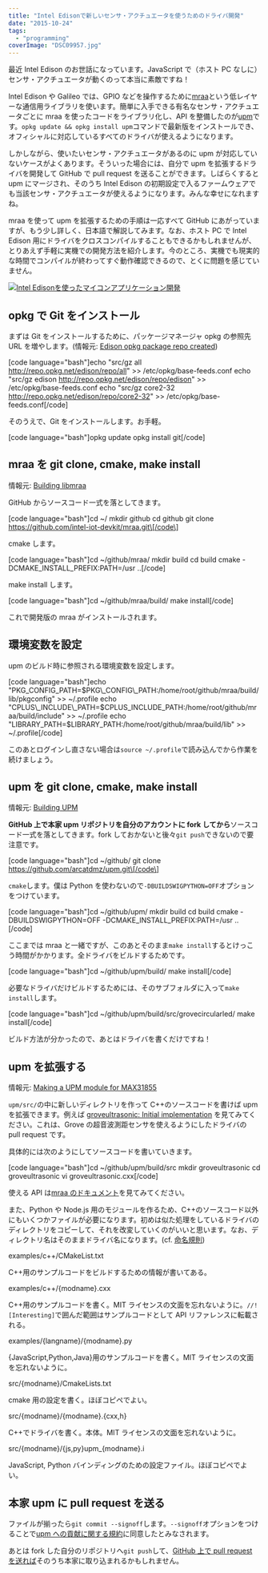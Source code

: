 ```yaml
---
title: "Intel Edisonで新しいセンサ・アクチュエータを使うためのドライバ開発"
date: "2015-10-24"
tags:
  - "programming"
coverImage: "DSC09957.jpg"
---
```


最近 Intel Edison のお世話になっています。JavaScript で（ホスト PC なしに）センサ・アクチュエータが動くのって本当に素敵ですね！

Intel Edison や Galileo では、GPIO などを操作するために[mraa](https://github.com/intel-iot-devkit/mraa)という低レイヤーな通信用ライブラリを使います。簡単に入手できる有名なセンサ・アクチュエータごとに mraa を使ったコードをライブラリ化し、API を整備したのが[upm](https://github.com/intel-iot-devkit/upm)です。`opkg update && opkg install upm`コマンドで最新版をインストールでき、オフィシャルに対応しているすべてのドライバが使えるようになります。

しかしながら、使いたいセンサ・アクチュエータがあるのに upm が対応していないケースがよくあります。そういった場合には、自分で upm を拡張するドライバを開発して GitHub で pull request を送ることができます。しばらくすると upm にマージされ、そのうち Intel Edison の初期設定で入るファームウェアでも当該センサ・アクチュエータが使えるようになります。みんな幸せになれますね。

mraa を使って upm を拡張するための手順は一応すべて GitHub にあがっていますが、もう少し詳しく、日本語で解説してみます。なお、ホスト PC で Intel Edison 用にドライバをクロスコンパイルすることもできるかもしれませんが、とりあえず手軽に実機での開発方法を紹介します。今のところ、実機でも現実的な時間でコンパイルが終わってすぐ動作確認できるので、とくに問題を感じていません。

[![Intel Edisonを使ったマイコンアプリケーション開発](/images/DSC09957-1024x512.jpg)](https://junkato.jp/ja/blog/wp-content/uploads/2015/10/DSC09957.jpg)

## opkg で Git をインストール

まずは Git をインストールするために、パッケージマネージャ opkg の参照先 URL を増やします。(情報元: [Edison opkg package repo created](https://communities.intel.com/thread/55692))

\[code language="bash"\]echo "src/gz all http://repo.opkg.net/edison/repo/all" >> /etc/opkg/base-feeds.conf echo "src/gz edison http://repo.opkg.net/edison/repo/edison" >> /etc/opkg/base-feeds.conf echo "src/gz core2-32 http://repo.opkg.net/edison/repo/core2-32" >> /etc/opkg/base-feeds.conf\[/code\]

そのうえで、Git をインストールします。お手軽。

\[code language="bash"\]opkg update opkg install git\[/code\]

## mraa を git clone, cmake, make install

情報元: [Building libmraa](https://github.com/intel-iot-devkit/mraa/blob/master/docs/building.md)

GitHub からソースコード一式を落としてきます。

\[code language="bash"\]cd ~/ mkdir github cd github git clone https://github.com/intel-iot-devkit/mraa.git\[/code\]

cmake します。

\[code language="bash"\]cd ~/github/mraa/ mkdir build cd build cmake -DCMAKE_INSTALL_PREFIX:PATH=/usr ..\[/code\]

make install します。

\[code language="bash"\]cd ~/github/mraa/build/ make install\[/code\]

これで開発版の mraa がインストールされます。

## 環境変数を設定

upm のビルド時に参照される環境変数を設定します。

\[code language="bash"\]echo "PKG_CONFIG_PATH=$PKG\_CONFIG\_PATH:/home/root/github/mraa/build/lib/pkgconfig" >> ~/.profile echo "CPLUS\_INCLUDE\_PATH=$CPLUS_INCLUDE_PATH:/home/root/github/mraa/build/include" >> ~/.profile echo "LIBRARY_PATH=$LIBRARY_PATH:/home/root/github/mraa/build/lib" >> ~/.profile\[/code\]

このあとログインし直さない場合は`source ~/.profile`で読み込んでから作業を続けましょう。

## upm を git clone, cmake, make install

情報元: [Building UPM](http://iotdk.intel.com/docs/master/upm/building.html)

**GitHub 上で本家 upm リポジトリを自分のアカウントに fork してから**ソースコード一式を落としてきます。fork しておかないと後々`git push`できないので要注意です。

\[code language="bash"\]cd ~/github/ git clone https://github.com/arcatdmz/upm.git\[/code\]

`cmake`します。僕は Python を使わないので`-DBUILDSWIGPYTHON=OFF`オプションをつけています。

\[code language="bash"\]cd ~/github/upm/ mkdir build cd build cmake -DBUILDSWIGPYTHON=OFF -DCMAKE_INSTALL_PREFIX:PATH=/usr ..\[/code\]

ここまでは mraa と一緒ですが、このあとそのまま`make install`するとけっこう時間がかかります。全ドライバをビルドするためです。

\[code language="bash"\]cd ~/github/upm/build/ make install\[/code\]

必要なドライバだけビルドするためには、そのサブフォルダに入って`make install`します。

\[code language="bash"\]cd ~/github/upm/build/src/grovecircularled/ make install\[/code\]

ビルド方法が分かったので、あとはドライバを書くだけですね！

## upm を拡張する

情報元: [Making a UPM module for MAX31855](http://iotdk.intel.com/docs/master/upm/max31855.html)

`upm/src/`の中に新しいディレクトリを作って C++のソースコードを書けば upm を拡張できます。例えば [groveultrasonic: Initial implementation](https://github.com/arcatdmz/upm/commit/add313ad6bbcd2ac4e7d4177b2beb9fd408b57d3) を見てみてください。これは、Grove の超音波測距センサを使えるようにしたドライバの pull request です。

具体的には次のようにしてソースコードを書いていきます。

\[code language="bash"\]cd ~/github/upm/build/src mkdir groveultrasonic cd groveultrasonic vi groveultrasonic.cxx\[/code\]

使える API は[mraa のドキュメント](http://iotdk.intel.com/docs/master/mraa/)を見てみてください。

また、Python や Node.js 用のモジュールを作るため、C++のソースコード以外にもいくつかファイルが必要になります。初めは似た処理をしているドライバのディレクトリをコピーして、それを改変していくのがいいと思います。なお、ディレクトリ名はそのままドライバ名になります。(cf. [命名規則](http://iotdk.intel.com/docs/master/upm/naming.html))

examples/c++/CMakeList.txt

C++用のサンプルコードをビルドするための情報が書いてある。

examples/c++/{modname}.cxx

C++用のサンプルコードを書く。MIT ライセンスの文面を忘れないように。`//! [Interesting]`で囲んだ範囲はサンプルコードとして API リファレンスに転載される。

examples/{langname}/{modname}.py

{JavaScript,Python,Java}用のサンプルコードを書く。MIT ライセンスの文面を忘れないように。

src/{modname}/CmakeLists.txt

cmake 用の設定を書く。ほぼコピペでよい。

src/{modname}/{modname}.{cxx,h}

C++でドライバを書く。本体。MIT ライセンスの文面を忘れないように。

src/{modname}/{js,py}upm\_{modname}.i

JavaScript, Python バインディングのための設定ファイル。ほぼコピペでよい。

## 本家 upm に pull request を送る

ファイルが揃ったら`git commit --signoff`します。`--signoff`オプションをつけることで[upm への貢献に関する規約](http://iotdk.intel.com/docs/master/upm/contributions.html)に同意したとみなされます。

あとは fork した自分のリポジトリへ`git push`して、[GitHub 上で pull request を送れば](https://github.com/intel-iot-devkit/upm/pull/298)そのうち本家に取り込まれるかもしれません。
